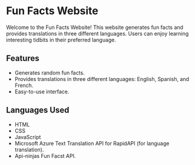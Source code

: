 # Fun Facts Website

Welcome to the Fun Facts Website! This website generates fun facts and provides translations in three different languages. Users can enjoy learning interesting tidbits in their preferred language.

## Features

- Generates random fun facts.
- Provides translations in three different languages: English, Spanish, and French.
- Easy-to-use interface.

## Languages Used

- HTML
- CSS
- JavaScript
- Microsoft Azure Text Translation API for RapidAPI (for language translation).
- Api-ninjas Fun Facst API.
